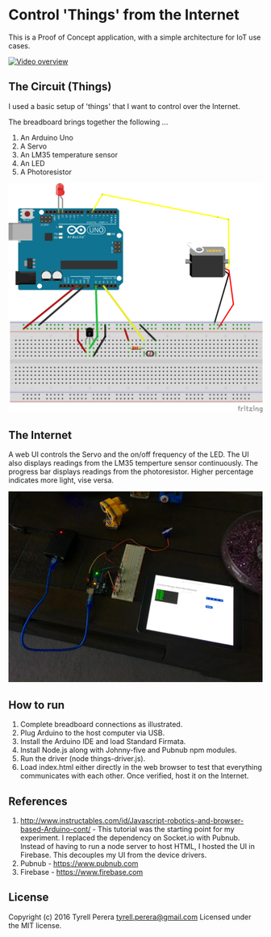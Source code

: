 # Control 'Things' from the Internet
This is a Proof of Concept application, with a simple architecture for IoT use cases.

[![Video overview](https://img.youtube.com/vi/F-WoFkbe0uc/0.jpg)](https://youtu.be/F-WoFkbe0uc "Video overview")


## The Circuit (Things)
I used a basic setup of 'things' that I want to control over the Internet.

The breadboard brings together the following ...

 1. An Arduino Uno 
 2. A Servo
 3. An LM35 temperature sensor
 4. An LED
 5. A Photoresistor
 
![Things circuit diagram](https://raw.githubusercontent.com/tyrell/control-things-from-the-internet/master/circuit/control-things-from-the-internet.png?token=AAvfoXWbH1XVzK6YvDV0Z3DYLoNjNpc9ks5XOAvzwA%3D%3D "Things circuit diagram")
 

## The Internet
A web UI controls the Servo and the on/off frequency of the LED. The UI also displays readings from the LM35 temperture sensor continuously. The progress bar displays readings from the photoresistor. Higher percentage indicates more light, vise versa.

![Demo Photo](https://raw.githubusercontent.com/tyrell/control-things-from-the-internet/master/circuit/demo-picture.png?token=AAvfoRKTzsJ-6WAqpflyjB_hRAdjU-g0ks5XOAucwA%3D%3D "Demo Photo")


## How to run
1. Complete breadboard connections as illustrated.
2. Plug Arduino to the host computer via USB.
3. Install the Arduino IDE and load Standard Firmata.
4. Install Node.js along with Johnny-five and Pubnub npm modules. 
5. Run the driver (node things-driver.js).
6. Load index.html either directly in the web browser to test that everything communicates with each other. Once verified, host it on the Internet.


## References
1. http://www.instructables.com/id/Javascript-robotics-and-browser-based-Arduino-cont/ - This tutorial was the starting point for my experiment. I replaced the dependency on Socket.io with Pubnub. Instead of having to run a node server to host HTML, I hosted the UI in Firebase. This decouples my UI from the device drivers.
2. Pubnub - https://www.pubnub.com
3. Firebase - https://www.firebase.com


## License
Copyright (c) 2016 Tyrell Perera <tyrell.perera@gmail.com>
Licensed under the MIT license.
